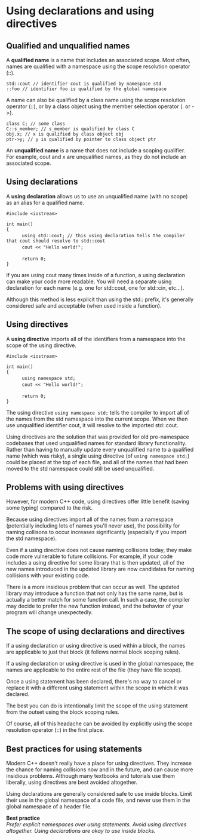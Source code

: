 # Using declarations and using directives

## Qualified and unqualified names

A **qualified name** is a name that includes an associated scope. Most often, names are qualified with a namespace using the scope resolution operator (::). 

` std::cout // identifier cout is qualified by namespace std `  
` ::foo // identifier foo is qualified by the global namespace `  

A name can also be qualified by a class name using the scope resolution operator (::), or by a class object using the member selection operator (. or ->).

` class C; // some class `  
` C::s_member; // s_member is qualified by class C `  
` obj.x; // x is qualified by class object obj `  
` ptr->y; // y is qualified by pointer to class object ptr `  

An **unqualified name** is a name that does not include a scoping qualifier. For example, cout and x are unqualified names, as they do not include an associated scope.


## Using declarations

A **using declaration** allows us to use an unqualified name (with no scope) as an alias for a qualified name.

` #include <iostream> `  

` int main() `  
` { `  
&emsp;&emsp;&emsp;` using std::cout; // this using declaration tells the compiler that cout should resolve to std::cout `  
&emsp;&emsp;&emsp;` cout << "Hello world!"; `  

&emsp;&emsp;&emsp;` return 0; `  
` } `  

If you are using cout many times inside of a function, a using declaration can make your code more readable. You will need a separate using declaration for each name (e.g. one for std::cout, one for std::cin, etc...).

Although this method is less explicit than using the std:: prefix, it's generally considered safe and acceptable (when used inside a function).

## Using directives

A **using directive** imports all of the identifiers from a namespace into the scope of the using directive.

` #include <iostream> `  

` int main() `  
` { `  
&emsp;&emsp;&emsp;` using namespace std; `  
&emsp;&emsp;&emsp;` cout << "Hello world!"; `  

&emsp;&emsp;&emsp;` return 0; `  
` } `  

The using directive `using namespace std;` tells the compiler to import all of the names from the std namespace into the current scope. When we then use unqualified identifier cout, it will resolve to the imported std::cout.

Using directives are the solution that was provided for old pre-namespace codebases that used unqualified names for standard library functionality. Rather than having to manually update every unqualified name to a qualified name (which was risky), a single using directive (of `using namespace std;`) could be placed at the top of each file, and all of the names that had been moved to the std namespace could still be used unqualified.

## Problems with using directives

However, for modern C++ code, using directives offer little benefit (saving some typing) compared to the risk.

Because using directives import all of the names from a namespace (potentially including lots of names you'll never use), the possibility for naming collisons to occur increases significantly (especially if you import the std namespace).

Even if a using directive does not cause naming collisions today, they make code more vulnerable to future collisions. For example, if your code includes a using directive for some library that is then updated, all of the new names introduced in the updated library are now candidates for naming collisions with your existing code.

There is a more insidious problem that can occur as well. The updated library may introduce a function that not only has the same name, but is actually a better match for some function call. In such a case, the compiler may decide to prefer the new function instead, and the behavior of your program will change unexpectedly.

## The scope of using declarations and directives

If a using declaration or using directive is used within a block, the names are applicable to just that block (it follows normal block scoping rules).

If a using declaration or using directive is used in the global namespace, the names are applicable to the entire rest of the file (they have file scope).

Once a using statement has been declared, there's no way to cancel or replace it with a different using statement within the scope in which it was declared.

The best you can do is intentionally limit the scope of the using statement from the outset using the block scoping rules.

Of course, all of this headache can be avoided by explicitly using the scope resolution operator (::) in the first place.

## Best practices for using statements

Modern C++ doesn't really have a place for using directives. They increase the chance for naming collisions now and in the future, and can cause more insidious problems. Although many textbooks and tutorials use them liberally, using directives are best avoided altogether.

Using declarations are generally considered safe to use inside blocks. Limit their use in the global namespace of a code file, and never use them in the global namespace of a header file.

**Best practice**<br/>
_Prefer explicit namespaces over using statements. Avoid using directives altogether. Using declarations are okay to use inside blocks._


